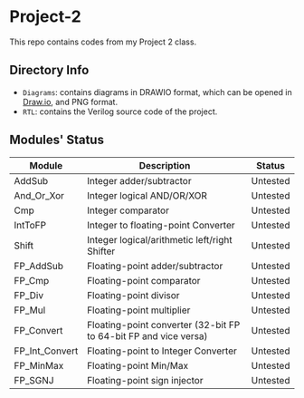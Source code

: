 # Project-2
This repo contains codes from my Project 2 class.

## Directory Info

- `Diagrams`: contains diagrams in DRAWIO format, which can be opened in [Draw.io](https://app.diagrams.net), and PNG format.
- `RTL`: contains the Verilog source code of the project.

## Modules' Status

Module | Description | Status
-|-|-
AddSub | Integer adder/subtractor | Untested
And_Or_Xor | Integer logical AND/OR/XOR | Untested
Cmp | Integer comparator | Untested
IntToFP | Integer to floating-point Converter | Untested
Shift| Integer logical/arithmetic left/right Shifter | Untested
FP_AddSub | Floating-point adder/subtractor | Untested
FP_Cmp | Floating-point comparator | Untested
FP_Div | Floating-point divisor | Untested
FP_Mul | Floating-point multiplier | Untested
FP_Convert | Floating-point converter (32-bit FP to 64-bit FP and vice versa) | Untested
FP_Int_Convert | Floating-point to Integer Converter | Untested
FP_MinMax | Floating-point Min/Max | Untested
FP_SGNJ | Floating-point sign injector | Untested